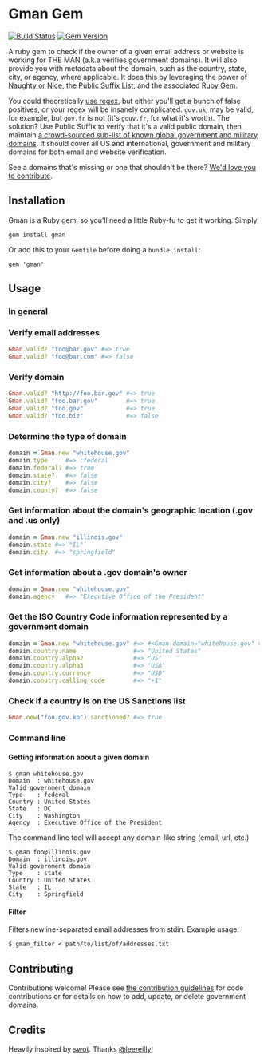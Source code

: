 # Gman Gem

[![Build Status](https://travis-ci.org/benbalter/gman.png)](https://travis-ci.org/benbalter/gman) [![Gem Version](https://badge.fury.io/rb/gman.png)](http://badge.fury.io/rb/gman)

A ruby gem to check if the owner of a given email address or website is working for THE MAN (a.k.a verifies government domains). It will also provide you with metadata about the domain, such as the country, state, city, or agency, where applicable. It does this by leveraging the power of [Naughty or Nice](https://github.com/benbalter/naughty_or_nice), the [Public Suffix List](http://publicsuffix.org/), and the associated [Ruby Gem](https://github.com/weppos/publicsuffix-ruby).

You could theoretically [use regex](https://gist.github.com/benbalter/6147066), but either you'll get a bunch of false positives, or your regex will be insanely complicated. `gov.uk`, may be valid, for example, but `gov.fr` is not (it's `gouv.fr`, for what it's worth). The solution? Use Public Suffix to verify that it's a valid public domain, then maintain [a crowd-sourced sub-list of known global government and military domains](https://github.com/benbalter/gman/blob/master/config/domains.txt). It should cover all US and international, government and military domains for both email and website verification.

See a domains that's missing or one that shouldn't be there? [We'd love you to contribute](CONTRIBUTING.md).

## Installation

Gman is a Ruby gem, so you'll need a little Ruby-fu to get it working. Simply

`gem install gman`

Or add this to your `Gemfile` before doing a `bundle install`:

`gem 'gman'`

## Usage

### In general

### Verify email addresses

```ruby
Gman.valid? "foo@bar.gov" #=> true
Gman.valid? "foo@bar.com" #=> false
```

### Verify domain

```ruby
Gman.valid? "http://foo.bar.gov" #=> true
Gman.valid? "foo.bar.gov"        #=> true
Gman.valid? "foo.gov"            #=> true
Gman.valid? "foo.biz"            #=> false
```

### Determine the type of domain

```ruby
domain = Gman.new "whitehouse.gov"
domain.type     #=> :federal
domain.federal? #=> true
domain.state?   #=> false
domain.city?    #=> false
domain.county?  #=> false
```

### Get information about the domain's geographic location (.gov and .us only)

```ruby
domain = Gman.new "illinois.gov"
domain.state #=> "IL"
domain.city  #=> "springfield"
```

### Get information about a .gov domain's owner

```ruby
domain = Gman.new "whitehouse.gov"
domain.agency   #=> "Executive Office of the President"
```

### Get the ISO Country Code information represented by a government domain

```ruby
domain = Gman.new "whitehouse.gov" #=> #<Gman domain="whitehouse.gov" valid=true>
domain.country.name                #=> "United States"
domain.country.alpha2              #=> "US"
domain.country.alpha3              #=> "USA"
domain.country.currency            #=> "USD"
domain.conutry.calling_code        #=> "+1"
```

### Check if a country is on the US Sanctions list

```ruby
Gman.new("foo.gov.kp").sanctioned? #=> true
```

### Command line

#### Getting information about a given domain

    $ gman whitehouse.gov
    Domain  : whitehouse.gov
    Valid government domain
    Type    : federal
    Country : United States
    State   : DC
    City    : Washington
    Agency  : Executive Office of the President

The command line tool will accept any domain-like string (email, url, etc.)

    $ gman foo@illinois.gov
    Domain  : illinois.gov
    Valid government domain
    Type    : state
    Country : United States
    State   : IL
    City    : Springfield

#### Filter

Filters newline-separated email addresses from stdin. Example usage:

    $ gman_filter < path/to/list/of/addresses.txt

## Contributing

Contributions welcome! Please see [the contribution guidelines](CONTRIBUTING.md) for code contributions or for details on how to add, update, or delete government domains.

## Credits

Heavily inspired by [swot](https://github.com/leereilly/swot). Thanks [@leereilly](https://github.com/leereilly)!
